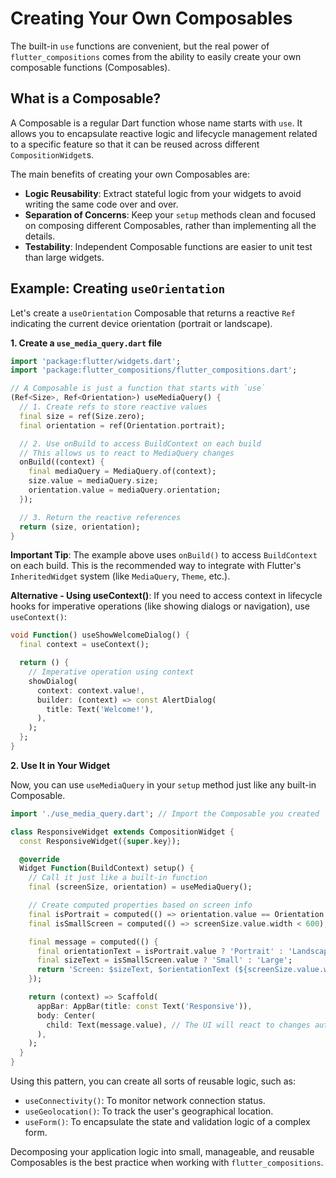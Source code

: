 # Creating Your Own Composables

The built-in `use` functions are convenient, but the real power of `flutter_compositions` comes from the ability to easily create your own composable functions (Composables).

## What is a Composable?

A Composable is a regular Dart function whose name starts with `use`. It allows you to encapsulate reactive logic and lifecycle management related to a specific feature so that it can be reused across different `CompositionWidget`s.

The main benefits of creating your own Composables are:

- **Logic Reusability**: Extract stateful logic from your widgets to avoid writing the same code over and over.
- **Separation of Concerns**: Keep your `setup` methods clean and focused on composing different Composables, rather than implementing all the details.
- **Testability**: Independent Composable functions are easier to unit test than large widgets.

## Example: Creating `useOrientation`

Let's create a `useOrientation` Composable that returns a reactive `Ref` indicating the current device orientation (portrait or landscape).

**1. Create a `use_media_query.dart` file**

```dart
import 'package:flutter/widgets.dart';
import 'package:flutter_compositions/flutter_compositions.dart';

// A Composable is just a function that starts with `use`
(Ref<Size>, Ref<Orientation>) useMediaQuery() {
  // 1. Create refs to store reactive values
  final size = ref(Size.zero);
  final orientation = ref(Orientation.portrait);

  // 2. Use onBuild to access BuildContext on each build
  // This allows us to react to MediaQuery changes
  onBuild((context) {
    final mediaQuery = MediaQuery.of(context);
    size.value = mediaQuery.size;
    orientation.value = mediaQuery.orientation;
  });

  // 3. Return the reactive references
  return (size, orientation);
}
```

**Important Tip**: The example above uses `onBuild()` to access `BuildContext` on each build. This is the recommended way to integrate with Flutter's `InheritedWidget` system (like `MediaQuery`, `Theme`, etc.).

**Alternative - Using useContext()**: If you need to access context in lifecycle hooks for imperative operations (like showing dialogs or navigation), use `useContext()`:

```dart
void Function() useShowWelcomeDialog() {
  final context = useContext();

  return () {
    // Imperative operation using context
    showDialog(
      context: context.value!,
      builder: (context) => const AlertDialog(
        title: Text('Welcome!'),
      ),
    );
  };
}
```

**2. Use It in Your Widget**

Now, you can use `useMediaQuery` in your `setup` method just like any built-in Composable.

```dart
import './use_media_query.dart'; // Import the Composable you created

class ResponsiveWidget extends CompositionWidget {
  const ResponsiveWidget({super.key});

  @override
  Widget Function(BuildContext) setup() {
    // Call it just like a built-in function
    final (screenSize, orientation) = useMediaQuery();

    // Create computed properties based on screen info
    final isPortrait = computed(() => orientation.value == Orientation.portrait);
    final isSmallScreen = computed(() => screenSize.value.width < 600);

    final message = computed(() {
      final orientationText = isPortrait.value ? 'Portrait' : 'Landscape';
      final sizeText = isSmallScreen.value ? 'Small' : 'Large';
      return 'Screen: $sizeText, $orientationText (${screenSize.value.width.toInt()}x${screenSize.value.height.toInt()})';
    });

    return (context) => Scaffold(
      appBar: AppBar(title: const Text('Responsive')),
      body: Center(
        child: Text(message.value), // The UI will react to changes automatically
      ),
    );
  }
}
```

Using this pattern, you can create all sorts of reusable logic, such as:

- `useConnectivity()`: To monitor network connection status.
- `useGeolocation()`: To track the user's geographical location.
- `useForm()`: To encapsulate the state and validation logic of a complex form.

Decomposing your application logic into small, manageable, and reusable Composables is the best practice when working with `flutter_compositions`.
